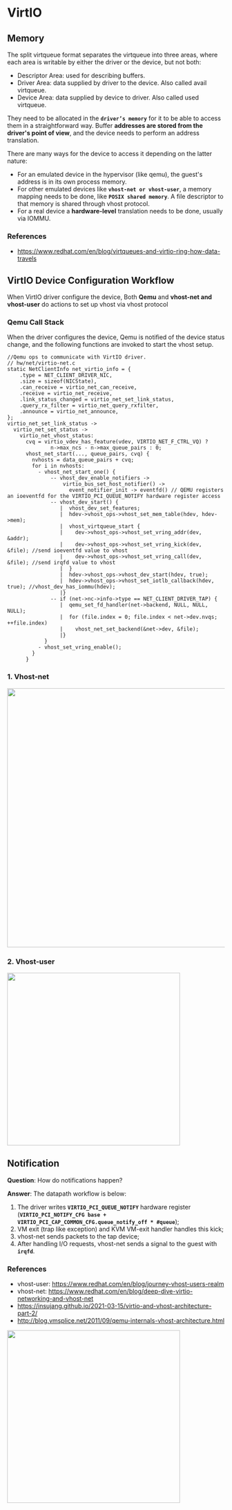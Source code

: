 # VirtIO
## Memory
The split virtqueue format separates the virtqueue into three areas, where each area is writable by either the driver or the device, but not both:
- Descriptor Area: used for describing buffers.
- Driver Area: data supplied by driver to the device. Also called avail virtqueue.
- Device Area: data supplied by device to driver. Also called used virtqueue.

They need to be allocated in the **```driver’s memory```** for it to be able to access them in a straightforward way.
Buffer **addresses are stored from the driver's point of view**, and the device needs to perform an address translation.

There are many ways for the device to access it depending on the latter nature:
- For an emulated device in the hypervisor (like qemu), the guest's address is in its own process memory.
- For other emulated devices like **```vhost-net or vhost-user```**, a memory mapping needs to be done, like **```POSIX shared memory```**. A file descriptor to that memory is shared through vhost protocol.
- For a real device a **hardware-level** translation needs to be done, usually via IOMMU.

### References
- https://www.redhat.com/en/blog/virtqueues-and-virtio-ring-how-data-travels

## VirtIO Device Configuration Workflow
When VirtIO driver configure the device,
Both **Qemu** and **vhost-net and vhost-user** do actions to set up vhost via vhost protocol

### Qemu Call Stack
When the driver configures the device,
Qemu is notified of the device status change, and
the following functions are invoked to start the vhost setup.

```
//Qemu ops to communicate with VirtIO driver.
// hw/net/virtio-net.c
static NetClientInfo net_virtio_info = {
    .type = NET_CLIENT_DRIVER_NIC,
    .size = sizeof(NICState),
    .can_receive = virtio_net_can_receive,
    .receive = virtio_net_receive,
    .link_status_changed = virtio_net_set_link_status,
    .query_rx_filter = virtio_net_query_rxfilter,
    .announce = virtio_net_announce,
};
virtio_net_set_link_status ->
  virtio_net_set_status ->
    virtio_net_vhost_status:
      cvq = virtio_vdev_has_feature(vdev, VIRTIO_NET_F_CTRL_VQ) ?
              n->max_ncs - n->max_queue_pairs : 0;
      vhost_net_start(..., queue_pairs, cvq) {
        nvhosts = data_queue_pairs + cvq;
        for i in nvhosts:
          - vhost_net_start_one() {
              -- vhost_dev_enable_notifiers ->
                  virtio_bus_set_host_notifier() ->
                    event_notifier_init -> eventfd() // QEMU registers an ioeventfd for the VIRTIO_PCI_QUEUE_NOTIFY hardware register access
              -- vhost_dev_start() {
                 |  vhost_dev_set_features;
                 |  hdev->vhost_ops->vhost_set_mem_table(hdev, hdev->mem);
                 |  vhost_virtqueue_start {
                 |    dev->vhost_ops->vhost_set_vring_addr(dev, &addr);
                 |    dev->vhost_ops->vhost_set_vring_kick(dev, &file); //send ioeventfd value to vhost
                 |    dev->vhost_ops->vhost_set_vring_call(dev, &file); //send irqfd value to vhost
                 |  }
                 |  hdev->vhost_ops->vhost_dev_start(hdev, true);
                 |  hdev->vhost_ops->vhost_set_iotlb_callback(hdev, true); //vhost_dev_has_iommu(hdev);
                 |}
              -- if (net->nc->info->type == NET_CLIENT_DRIVER_TAP) {
                 |  qemu_set_fd_handler(net->backend, NULL, NULL, NULL);
                 |  for (file.index = 0; file.index < net->dev.nvqs; ++file.index)
                 |    vhost_net_set_backend(&net->dev, &file);
                 |}
            }
          - vhost_set_vring_enable();
        }
      }
```
### 1. Vhost-net
<img src="https://github.com/humasama/technologies/assets/6119088/eede915e-1460-464d-99f0-1ba80efbfac7" width=600>

### 2. Vhost-user
<img src="https://github.com/humasama/technologies/assets/6119088/6ec6d070-3caa-4531-875a-ce27a10cdc7f" width=400>

## Notification
**Question**: How do notifications happen?

**Answer**: The datapath workflow is below:
1. The driver writes **```VIRTIO_PCI_QUEUE_NOTIFY```** hardware register (**```VIRTIO_PCI_NOTIFY_CFG base + VIRTIO_PCI_CAP_COMMON_CFG.queue_notify_off * #queue```**);
2. VM exit (trap like exception) and KVM VM-exit handler handles this kick;
3. vhost-net sends packets to the tap device;
4. After handling I/O requests, vhost-net sends a signal to the guest with **```irqfd```**.

### References
- vhost-user: https://www.redhat.com/en/blog/journey-vhost-users-realm
- vhost-net: https://www.redhat.com/en/blog/deep-dive-virtio-networking-and-vhost-net
- https://insujang.github.io/2021-03-15/virtio-and-vhost-architecture-part-2/
- http://blog.vmsplice.net/2011/09/qemu-internals-vhost-architecture.html

<img src="https://github.com/humasama/technologies/assets/6119088/4757547f-4872-4429-9ab4-8a721fab748b" width=400>
